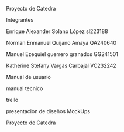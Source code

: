 Proyecto de Catedra

Integrantes

Enrique Alexander Solano López sl223188

Norman Enmanuel Quijano Amaya QA240640

Manuel Ezequiel guerrero granados GG241501

Katherine Stefany Vargas Carbajal VC232242

Manual de usuario

manual tecnico

trello

presentacion de diseños MockUps

Proyecto de Catedra 

